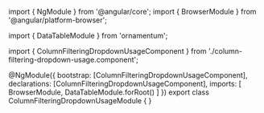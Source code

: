 import { NgModule } from '@angular/core';
import { BrowserModule } from '@angular/platform-browser';
  
import { DataTableModule } from 'ornamentum';
  
import { ColumnFilteringDropdownUsageComponent } from './column-filtering-dropdown-usage.component';

@NgModule({
 bootstrap: [ColumnFilteringDropdownUsageComponent],
 declarations: [ColumnFilteringDropdownUsageComponent],
 imports: [
    BrowserModule, 
    DataTableModule.forRoot()
  ]
})
export class ColumnFilteringDropdownUsageModule {
}
